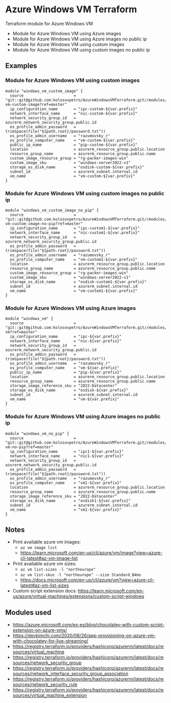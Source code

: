 # Azure Windows VM Terraform

Terraform module for Azure Windows VM

- Module for Azure Windows VM using Azure images
- Module for Azure Windows VM using Azure images no public ip
- Module for Azure Windows VM using custom images
- Module for Azure Windows VM using custom images no public ip

## Examples

### Module for Azure Windows VM using custom images

```hcl
module "windows_vm_custom_image" {
  source                      = "git::git@github.com:kolosovpetro/AzureWindowsVMTerraform.git//modules/windows-vm-custom-image?ref=master"
  ip_configuration_name       = "ipc-custom-${var.prefix}"
  network_interface_name      = "nic-custom-${var.prefix}"
  network_security_group_id   = azurerm_network_security_group.public.id
  os_profile_admin_password   = trimspace(file("${path.root}/password.txt"))
  os_profile_admin_username   = "razumovsky_r"
  os_profile_computer_name    = "vm-custom-${var.prefix}"
  public_ip_name              = "pip-custom-${var.prefix}"
  location                    = azurerm_resource_group.public.location
  resource_group_name         = azurerm_resource_group.public.name
  custom_image_resource_group = "rg-packer-images-win"
  custom_image_sku            = "windows-server2022-v1"
  storage_os_disk_name        = "osdisk-custom-${var.prefix}"
  subnet_id                   = azurerm_subnet.internal.id
  vm_name                     = "vm-custom-${var.prefix}"
}
```

### Module for Azure Windows VM using custom images no public ip

```hcl
module "windows_vm_custom_image_no_pip" {
  source                      = "git::git@github.com:kolosovpetro/AzureWindowsVMTerraform.git//modules/windows-vm-custom-image-no-pip?ref=master"
  ip_configuration_name       = "ipc-custom1-${var.prefix}"
  network_interface_name      = "nic-custom1-${var.prefix}"
  network_security_group_id   = azurerm_network_security_group.public.id
  os_profile_admin_password   = trimspace(file("${path.root}/password.txt"))
  os_profile_admin_username   = "razumovsky_r"
  os_profile_computer_name    = "vm-custom1-${var.prefix}"
  location                    = azurerm_resource_group.public.location
  resource_group_name         = azurerm_resource_group.public.name
  custom_image_resource_group = "rg-packer-images-win"
  custom_image_sku            = "windows-server2022-v1"
  storage_os_disk_name        = "osdisk-custom1-${var.prefix}"
  subnet_id                   = azurerm_subnet.internal.id
  vm_name                     = "vm-custom1-${var.prefix}"
}
```

### Module for Azure Windows VM using Azure images

```hcl
module "windows_vm" {
  source                      = "git::git@github.com:kolosovpetro/AzureWindowsVMTerraform.git//modules/windows-vm?ref=master"
  ip_configuration_name       = "ipc-${var.prefix}"
  network_interface_name      = "nic-${var.prefix}"
  network_security_group_id   = azurerm_network_security_group.public.id
  os_profile_admin_password   = trimspace(file("${path.root}/password.txt"))
  os_profile_admin_username   = "razumovsky_r"
  os_profile_computer_name    = "vm-${var.prefix}"
  public_ip_name              = "pip-${var.prefix}"
  location                    = azurerm_resource_group.public.location
  resource_group_name         = azurerm_resource_group.public.name
  storage_image_reference_sku = "2022-Datacenter"
  storage_os_disk_name        = "osdisk-${var.prefix}"
  subnet_id                   = azurerm_subnet.internal.id
  vm_name                     = "vm-${var.prefix}"
}
```

### Module for Azure Windows VM using Azure images no public ip

```hcl
module "windows_vm_no_pip" {
  source                      = "git::git@github.com:kolosovpetro/AzureWindowsVMTerraform.git//modules/windows-vm-no-pip?ref=master"
  ip_configuration_name       = "ipc1-${var.prefix}"
  network_interface_name      = "nic1-${var.prefix}"
  network_security_group_id   = azurerm_network_security_group.public.id
  os_profile_admin_password   = trimspace(file("${path.root}/password.txt"))
  os_profile_admin_username   = "razumovsky_r"
  os_profile_computer_name    = "vm1-${var.prefix}"
  location                    = azurerm_resource_group.public.location
  resource_group_name         = azurerm_resource_group.public.name
  storage_image_reference_sku = "2022-Datacenter"
  storage_os_disk_name        = "osdisk1-${var.prefix}"
  subnet_id                   = azurerm_subnet.internal.id
  vm_name                     = "vm1-${var.prefix}"
}
```

## Notes

- Print available azure vm images:
  - `az vm image list`
  - https://learn.microsoft.com/en-us/cli/azure/vm/image?view=azure-cli-latest#az-vm-image-list
- Print available azure vm sizes:
  - `az vm list-sizes -l "northeurope"`
  - `az vm list-skus -l "northeurope" --size Standard_B4ms`
  - https://docs.microsoft.com/en-us/cli/azure/vm?view=azure-cli-latest#az-vm-list-sizes
- Custom script extension
  docs: https://learn.microsoft.com/en-us/azure/virtual-machines/extensions/custom-script-windows

## Modules used

- https://azure.microsoft.com/es-es/blog/chocolatey-with-custom-script-extension-on-azure-vms/
- https://devkimchi.com/2020/08/26/app-provisioning-on-azure-vm-with-chocolatey-for-live-streaming/
- https://registry.terraform.io/providers/hashicorp/azurerm/latest/docs/resources/virtual_machine
- https://registry.terraform.io/providers/hashicorp/azurerm/latest/docs/resources/network_security_group
- https://registry.terraform.io/providers/hashicorp/azurerm/latest/docs/resources/network_interface_security_group_association
- https://registry.terraform.io/providers/hashicorp/azurerm/latest/docs/resources/network_security_rule
- https://registry.terraform.io/providers/hashicorp/azurerm/latest/docs/resources/virtual_machine_extension
